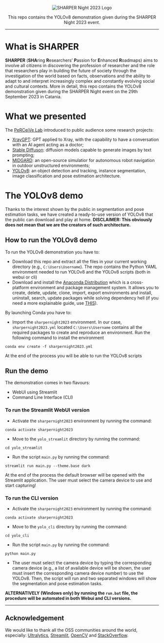<div align="center">
<img src="https://github.com/ric-sar/sharpernight2023/assets/82369153/a45f5939-aa7e-49aa-983b-463edaf2b35b" alt="SHARPER Night 2023 Logo"><br>

This repo contains the YOLOv8 demonstration given during the SHARPER Night 2023 event.
</div>

---

# What is SHARPER
**SHARPER** (**SHA**ring **R**esearchers’ **P**assion for **E**nhanced **R**oadmaps) aims to involve all citizens in discovering the profession of researcher and the role that researchers play in building the future of society through the investigation of the world based on facts, observations and the ability to adapt to and interpret increasingly complex and constantly evolving social and cultural contexts.
More in detail, this repo contains the YOLOv8 demonstration given during the SHARPER Night event on the 29th September 2023 in Catania.

# What we presented
The [PeRCeiVe Lab](http://www.perceivelab.com/index) introduced to public audience some research projects:
* [XrayGPT](https://github.com/mbzuai-oryx/XrayGPT): GPT applied to Xray, with the capability to have a conversation with an AI agent acting as a doctor;
* [Stable Diffuson](https://github.com/AUTOMATIC1111/stable-diffusion-webui): diffusion models capable to generate images by text prompting;
* [MIDGARD](https://midgardsim.org/): an open-source simulatior for autonomous robot navigation in outdoor unstructured environments;
* [YOLOv8](https://github.com/ultralytics/ultralytics): an object detection and tracking, instance segmentation, image classification and pose estimation architecture.

# The YOLOv8 demo
Thanks to the interest shown by the public in segmentation and pose estimation tasks, we have created a ready-to-use version of YOLOv8 that the public can download and play at home. **DISCLAIMER: This obviously does not mean that we are the creators of such architecture.**

## How to run the YOLOv8 demo
To run the YOLOv8 demonstration you have to:
* Download this repo and extract all the files in your current working directory (e.g., ```C:\Users\Username```). The repo contains the Python YAML environment needed to run YOLOv8 and the YOLOv8 scripts (both in webui or cli)
* Download and install the [Anaconda Distribution](https://www.anaconda.com/download) which is a cross-platform environment and package management system. It allows you to create, delete, update, clone, import, export environments and install, uninstall, search, update packages while solving dependency hell (if you need a more explainable guide, use [THIS](https://github.com/ric-sar/conda_cheatsheet)).

By launching Conda you have to:
* Import the ```sharpernight2023``` environment. In our case, ```sharpernight2023.yml``` located ```C:\Users\Username``` contains all the required packages to create and reproduce an environment.
Run the following command to install the environment
```
conda env create -f sharpernight2023.yml
```
At the end of the process you will be able to run the YOLOv8 scripts

## Run the demo
The demonstration comes in two flavours:
* WebUI using Streamlit
* Command Line Interface (CLI)

### To run the Streamlit WebUI version
* Activate the ```sharpernight2023``` environment by running the command:
```
conda activate sharpernight2023
```
* Move to the ```yolo_streamlit``` directory by running the command:
```
cd yolo_streamlit
```
* Run the script ```main.py``` by running the command:
```
streamlit run main.py --theme.base dark
```
At the end of the process the default browser will be opened with the Streamlit application. The user must select the camera device to use and start capturing!

### To run the CLI version
* Activate the ```sharpernight2023``` environment by running the command:
```
conda activate sharpernight2023
```
* Move to the ```yolo_cli``` directory by running the command:
```
cd yolo_cli
```
* Run the script ```main.py``` by running the command:
```
python main.py
```
* The user must select the camera device by typing the corresponding camera device (e.g., a list of available device will be shown, the user must insert the corresponding camera device number) to use the YOLOv8. Then, the script will run and two separated windows will show the segmentation and pose estimation tasks.


**ALTERNATIVELY (Windows only) by running the ```run.bat``` file, the procedure will be automated in both Webui and CLI versions.**

---

## Acknowledgement
We would like to thank all the OSS communities around the world, especially: [Ultralytics](https://www.ultralytics.com/), [Streamlit](https://streamlit.io/), [OpenCV](https://opencv.org/) and [StackOverflow](https://stackoverflow.com/).





